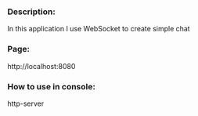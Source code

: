 ### Description:
In this application I use WebSocket to create simple chat

### Page:
http://localhost:8080

### How to use in console:
http-server